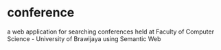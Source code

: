 # conference
a web application for searching conferences held at Faculty of Computer Science - University of Brawijaya using Semantic Web
